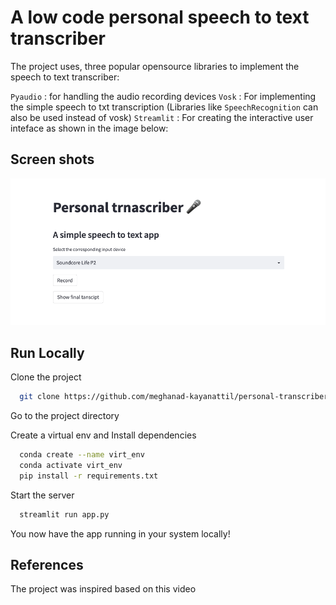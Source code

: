 # A low code personal speech to text transcriber

The project uses, three popular opensource libraries to implement the speech to text transcriber:

<code>Pyaudio</code> :  for handling the audio recording devices
<code>Vosk</code> : For implementing the simple speech to txt transcription (Libraries like <code>SpeechRecognition</code> can also be used instead of vosk)
<code>Streamlit</code> : For creating the interactive user inteface as shown in the image below:


## Screen shots

![App Screenshot](https://github.com/meghanad-kayanattil/personal-transcriber-with-minimum-effort/blob/main/Screenshot.png)


## Run Locally

Clone the project

```bash
  git clone https://github.com/meghanad-kayanattil/personal-transcriber-with-minimum-effort
```

Go to the project directory



Create a virtual env and Install dependencies

```bash
  conda create --name virt_env
  conda activate virt_env
  pip install -r requirements.txt
```

Start the server

```bash
  streamlit run app.py
```
You now have the app running in your system locally!
 
## References

The project was inspired based on this video

